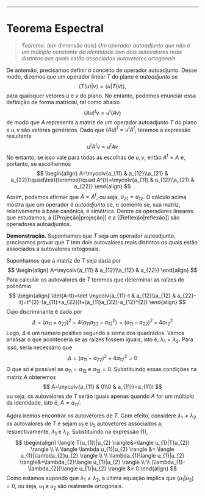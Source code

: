 ---
$\newcommand\mycolv[1]{\begin{bmatrix}#1\end{bmatrix}}$
# Teorema Espectral

> $\textit{Teorema.}$ (em dimensão dois) *Um operador autoadjunto que não é um múltiplo constante da identidade tem dois autovalores reais distintos aos quais estão associados autovetores ortogonais.*

De antemão, precisamos definir o conceito de operador autoadjunto. Desse modo, dizemos que um operador linear $T$ do plano é $\textit{autoadjunto}$ se
$$
\langle T(u)|v \rangle=\langle u|T(v) \rangle,\tag{1}
$$
para quaisquer vetores $u$ e $v$ do plano. No entanto, podemos enunciar essa definição de forma matricial, tal como abaixo
$$
(Au)^{t}v=u^{t}(Av)
$$
de modo que $A$ representa a matriz de um operador autoadjunto $T$ do plano e $u,v$ são vetores genéricos. Dado que $(Au)^{t}=u^{t}A^{t}$, teremos a expressão resultante
$$
u^{t}A^{t}v=u^{t}Av
$$
No entanto, se isso vale para todas as escolhas de $u,v$, então $A^{t}=A$ e, portanto, se escolhermos
$$
\begin{align}
A=\mycolv{a_{11} & a_{12}\\a_{21} & a_{22}}\quad\text{teremos}\quad   A^{t}=\mycolv{a_{11} & a_{12}\\a_{21} & a_{22}} 
\end{align}
$$
Assim, podemos afirmar que $A=A^{t}$, ou seja, $a_{21}=a_{12}$. O cálculo acima mostra que um operador é $\textit{autoadjunto}$ se, e somente se, sua matriz, relativamente à base canônica, é simétrica. Dentre os operadores lineares que estudamos, a [[Projeção|projeção]] e a [[Reflexão|reflexão]] são operadores autoadjuntos.

$\textbf{Demonstração.}$ Suponhamos que $T$ seja um operador autoadjunto, precisamos provar que $T$ tem dois autovalores reais distintos os quais estão associados a autovalores ortogonais.

Suponhamos que a matriz de $T$ seja dada por
$$
\begin{align}
A=\mycolv{a_{11} & a_{12}\\a_{12} & a_{22}}
\end{align}
$$
Para calcular os autovalores de $T$ teremos que determinar as raízes do polinômio
$$
\begin{align}
\det(A-tI)=\det \mycolv{a_{11}-t & a_{12}\\a_{12} & a_{22}-t}=t^{2}-(a_{11}+a_{22})t+(a_{11}a_{22}-a_{12}^{2})
\end{align}
$$
Cujo discriminante é dado por
$$
\Delta=(a_{11}+a_{22})^{2}-4(a_{11}a_{22}-a_{12}^{2})=(a_{11}-a_{22})^{2}+4a_{12}^{2}
$$
Logo, $\Delta$ é um número positivo segundo a soma dos quadrados. Vamos analisar o que aconteceria se as raízes fossem iguais, isto é, $\lambda_{1}=\lambda_{2}$. Para isso, seria necessário que
$$
\Delta=(a_{11}-a_{22})^{2}+4a_{12}^{2}=0
$$
O que só é possível se $a_{11}=a_{12}$ e $a_{12}=0$. Substituindo essas condições na matriz $A$ obteremos
$$
A=\mycolv{a_{11} & 0\\0 & a_{11}}=a_{11}I
$$
ou seja, os autovalores de $T$ serão iguais apenas quando $A$ for um múltiplo da identidade, isto é, $A=a_{11}I$.

Agora iremos encontrar os autovetores de $T$. Com efeito, considere $\lambda_{1}\neq \lambda_{2}$ os autovalores de $T$ e sejam $u_{1}$ e $u_{2}$ autovetores associados a, respectivamente, $\lambda_{1}$ e $\lambda_{2}$. Substituindo na expressão $(1)$,
$$
\begin{align}
\langle T(u_{1})|u_{2} \rangle&=\langle u_{1}|T(u_{2}) \rangle \\ \\
\langle \lambda u_{1}|u_{2} \rangle &= \langle u_{1}|\lambda_{2}u_{2} \rangle \\ \\
\lambda_{1}\langle u_{1}|u_{2} \rangle&=\lambda_{2}\langle u_{1}|u_{2} \rangle  \\ \\
(\lambda_{1}-\lambda_{2})\langle u_{1}|u_{2} \rangle &= 0   
\end{align}
$$
Como estamos supondo que $\lambda_{1}\neq \lambda_{2}$, a última equação implica que $\langle u_{1}|u_{2} \rangle=0$, ou seja, $u_{1}$ e $u_{2}$ são realmente ortogonais.